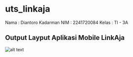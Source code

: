 # uts_linkaja

Nama : Diantoro Kadarman 
NIM : 2241720084
Kelas : TI - 3A

## Output Layput Aplikasi Mobile LinkAja
![alt text](assets/UTS_Mobile.gif)





